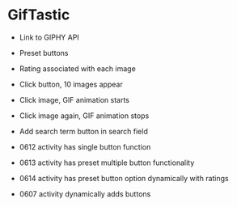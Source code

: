 # GifTastic

- Link to GIPHY API
- Preset buttons
- Rating associated with each image
- Click button, 10 images appear
- Click image, GIF animation starts
- Click image again, GIF animation stops
- Add search term button in search field

- 0612 activity has single button function
- 0613 activity has preset multiple button functionality
- 0614 activity has preset button option dynamically with ratings
- 0607 activity dynamically adds buttons